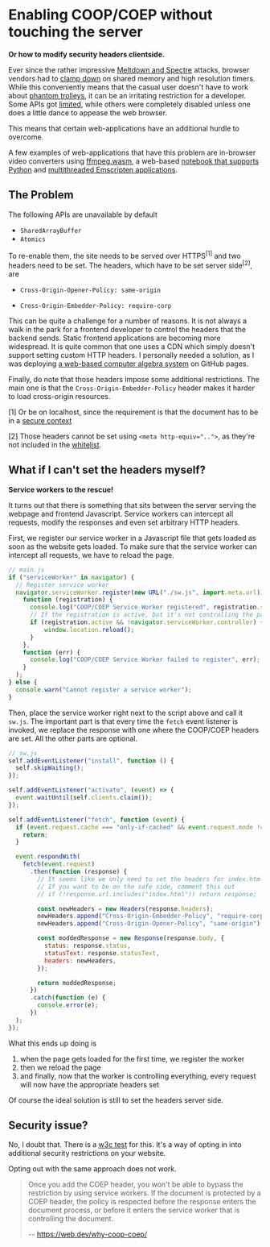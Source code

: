 # Enabling COOP/COEP without touching the server

**Or how to modify security headers clientside.**



Ever since the rather impressive [Meltdown and Spectre](https://meltdownattack.com/) attacks, browser vendors had to [clamp down](https://developer.mozilla.org/en-US/docs/Web/JavaScript/Reference/Global_Objects/SharedArrayBuffer#security_requirements) on shared memory and high resolution timers. While this conveniently means that the casual user doesn't have to work about [phantom trolleys](https://xkcd.com/1938/), it can be an irritating restriction for a developer. Some APIs got [limited](https://developer.mozilla.org/en-US/docs/Web/API/Performance/now), while others were completely disabled unless one does a little dance to appease the web browser.



This means that certain web-applications have an additional hurdle to overcome.

A few examples of web-applications that have this problem are in-browser video converters using [ffmpeg.wasm](https://github.com/ffmpegwasm/ffmpeg.wasm), a web-based [notebook that supports Python](https://github.com/gzuidhof/starboard-notebook) and [multithreaded Emscripten applications](https://emscripten.org/docs/porting/pthreads.html).



## The Problem

The following APIs are unavailable by default

- `SharedArrayBuffer`
- `Atomics`



To re-enable them, the site needs to be served over HTTPS<sup>[1]</sup>  and two headers need to be set. The headers, which have to be set server side<sup>[2]</sup>, are

- `Cross-Origin-Opener-Policy: same-origin`

- `Cross-Origin-Embedder-Policy: require-corp`

  

This can be quite a challenge for a number of reasons. It is not always a walk in the park for a frontend developer to control the headers that the backend sends. Static frontend applications are becoming more widespread. It is quite common that one uses a CDN which simply doesn't support setting custom HTTP headers. I personally needed a solution, as I was deploying [a web-based computer algebra system](https://stefnotch.github.io/quantum-sheet/) on GitHub pages.



Finally, do note that those headers impose some additional restrictions. The main one is that the `Cross-Origin-Embedder-Policy` header makes it harder to load cross-origin resources. 



[1] Or be on localhost, since the requirement is that the document has to be in a [secure context](https://developer.mozilla.org/en-US/docs/Web/Security/Secure_Contexts)

[2] Those headers cannot be set using `<meta http-equiv="..">`, as they're not included in the [whitelist](https://developer.mozilla.org/en-US/docs/Web/HTML/Element/meta#attr-http-equiv).



## What if I can't set the headers myself?

**Service workers to the rescue!**



It turns out that there is something that sits between the server serving the webpage and frontend Javascript. Service workers can intercept all requests, modify the responses and even set arbitrary HTTP headers.



First, we register our service worker in a Javascript file that gets loaded as soon as the website gets loaded. To make sure that the service worker can intercept all requests, we have to reload the page.

```js
// main.js
if ("serviceWorker" in navigator) {
  // Register service worker
  navigator.serviceWorker.register(new URL("./sw.js", import.meta.url)).then(
    function (registration) {
      console.log("COOP/COEP Service Worker registered", registration.scope);
      // If the registration is active, but it's not controlling the page
      if (registration.active && !navigator.serviceWorker.controller) {
          window.location.reload();
      }
    },
    function (err) {
      console.log("COOP/COEP Service Worker failed to register", err);
    }
  );
} else {
  console.warn("Cannot register a service worker");
}
```



Then, place the service worker right next to the script above and call it `sw.js`. The important part is that every time the `fetch` event listener is invoked, we replace the response with one where the COOP/COEP headers are set. All the other parts are optional.

```js
// sw.js
self.addEventListener("install", function () {
  self.skipWaiting();
});

self.addEventListener("activate", (event) => {
  event.waitUntil(self.clients.claim());
});

self.addEventListener("fetch", function (event) {
  if (event.request.cache === "only-if-cached" && event.request.mode !== "same-origin") {
    return;
  }

  event.respondWith(
    fetch(event.request)
      .then(function (response) {
        // It seems like we only need to set the headers for index.html
        // If you want to be on the safe side, comment this out
        // if (!response.url.includes("index.html")) return response;

        const newHeaders = new Headers(response.headers);
        newHeaders.append("Cross-Origin-Embedder-Policy", "require-corp");
        newHeaders.append("Cross-Origin-Opener-Policy", "same-origin");

        const moddedResponse = new Response(response.body, {
          status: response.status,
          statusText: response.statusText,
          headers: newHeaders,
        });

        return moddedResponse;
      })
      .catch(function (e) {
        console.error(e);
      })
  );
});
```



What this ends up doing is

1. when the page gets loaded for the first time, we register the worker
2. then we reload the page
3. and finally, now that the worker is controlling everything, every request will now have the appropriate headers set



Of course the ideal solution is still to set the headers server side. 



## Security issue?

No, I doubt that. There is a [w3c test](https://w3c-test.org/html/cross-origin-opener-policy/popup-coop-by-sw.https.html) for this. It's a way of opting in into additional security restrictions on your website.

Opting out with the same approach does not work.

> Once you add the COEP header, you won't be able to bypass the  restriction by using service workers. If the document is protected by a  COEP header, the policy is respected before the response enters the  document process, or before it enters the service worker that is  controlling the document.
>
> -- https://web.dev/why-coop-coep/

